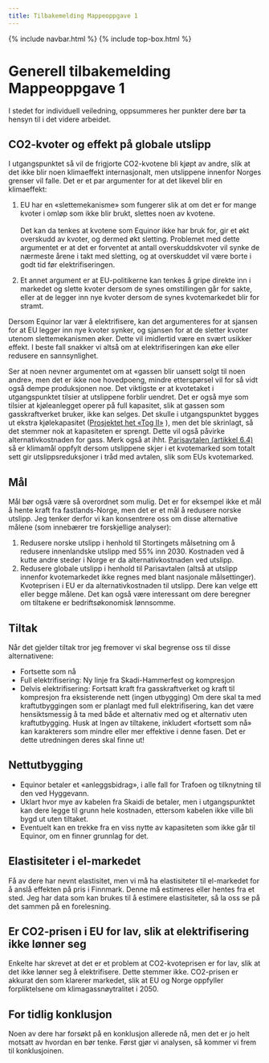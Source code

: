 ```yaml
---
title: Tilbakemelding Mappeoppgave 1
---
```


{% include navbar.html %}  {% include top-box.html %} 

# Generell tilbakemelding Mappeoppgave 1

I stedet for individuell veiledning, oppsummeres her punkter dere bør ta hensyn til i det videre arbeidet. 


## CO2-kvoter og effekt på globale utslipp
I utgangspunktet så vil de frigjorte CO2-kvotene bli kjøpt av andre, slik at det ikke blir noen klimaeffekt internasjonalt, men utslippene innenfor Norges grenser vil falle. 
Det er et par argumenter for at det likevel blir en klimaeffekt:
1.	EU har en «slettemekanisme» som fungerer slik at om det er for mange kvoter i omløp som ikke blir brukt, slettes noen av kvotene. 
<br><br>Det kan da tenkes at kvotene som Equinor ikke har bruk for, gir et økt overskudd av kvoter, og dermed økt sletting. Problemet med dette argumentet er at det er forventet at antall overskuddskvoter vil synke de nærmeste årene i takt med sletting, og at overskuddet vil være borte i godt tid før elektrifiseringen.

2.	Et annet argument er at EU-politikerne kan tenkes å gripe direkte inn i markedet og slette kvoter dersom de synes omstillingen går for sakte, eller at de legger inn nye kvoter dersom de synes kvotemarkedet blir for stramt. 

Dersom Equinor lar vær å elektrifisere, kan det argumenteres for at sjansen for at EU legger inn nye kvoter synker, og sjansen for at de sletter kvoter utenom slettemekanismen øker.  Dette vil imidlertid være en svært usikker effekt. I beste fall snakker vi altså om at elektrifiseringen kan øke eller redusere en sannsynlighet.

Ser at noen nevner argumentet om at «gassen blir uansett solgt til noen andre», men det er ikke noe hovedpoeng, mindre etterspørsel vil for så vidt også dempe produksjonen noe. Det viktigste er at kvotetaket i utgangspunktet tilsier at utslippene forblir uendret. 
Det er også mye som tilsier at kjøleanlegget operer på full kapasitet, slik at gassen som gasskraftverket bruker, ikke kan selges. Det skulle i utgangspunktet bygges ut ekstra kjølekapasitet ([Prosjektet het «Tog II»](https://www.tu.no/artikler/gront-lys-for-tog-2/246901) ), men det ble skrinlagt, så det stemmer nok at kapasiteten er sprengt. Dette vil også påvirke alternativkostnaden for gass. 
Merk også at ihht. [Parisavtalen (artikkel 6.4)](https://unfccc.int/sites/default/files/english_paris_agreement.pdf) så er  klimamål oppfylt dersom utslippene skjer i et kvotemarked som totalt sett gir utslippsreduksjoner i tråd med avtalen, slik som EUs kvotemarked.



## Mål
Mål bør også være så overordnet som mulig. Det er for eksempel ikke et mål å hente kraft fra fastlands-Norge, men det er et mål å redusere norske utslipp. Jeg tenker derfor vi kan konsentrere oss om disse alternative målene (som innebærer tre forskjellige analyser):
1.	Redusere norske utslipp i henhold til Stortingets målsetning om å redusere innenlandske utslipp med 55% inn 2030. Kostnaden ved å kutte andre steder i Norge er da alternativkostnaden ved utslipp. 
2.	Redusere globale utslipp i henhold til Parisavtalen (altså at utslipp innenfor kvotemarkedet ikke regnes med blant nasjonale målsettinger). Kvoteprisen i EU er da alternativkostnaden til utslipp.
Dere kan velge ett eller begge målene. Det kan også være interessant om dere beregner om tiltakene er bedriftsøkonomisk lønnsomme. 

## Tiltak
Når det gjelder tiltak tror jeg fremover vi skal begrense oss til disse alternativene:
* Fortsette som nå
* Full elektrifisering: Ny linje fra Skadi-Hammerfest og kompresjon
* Delvis elektrifisering: Fortsatt kraft fra gasskraftverket og kraft til kompresjon fra eksisterende nett (ingen utbygging)
Om dere skal ta med kraftutbyggingen som er planlagt med full elektrifisering, kan det være hensiktsmessig å ta med både et alternativ med og et alternativ uten kraftutbygging. 
Husk at Ingen av tiltakene, inkludert «fortsett som nå» kan karakterers som mindre eller mer effektive i denne fasen. Det er dette utredningen deres skal finne ut!

## Nettutbygging
* Equinor betaler et «anleggsbidrag», i alle fall for Trafoen og tilknytning til den ved Hyggevann.
* Uklart hvor mye av kabelen fra Skaidi de betaler, men i utgangspunktet kan dere legge til grunn hele kostnaden, ettersom kabelen ikke ville bli bygd ut uten tiltaket.
* Eventuelt kan en trekke fra en viss nytte av kapasiteten som ikke går til Equinor, om en finner grunnlag for det. 

## Elastisiteter i el-markedet
Få av dere har nevnt elastisitet, men vi må ha elastisiteter til el-markedet for å anslå effekten på pris i Finnmark.  Denne må estimeres eller hentes fra et sted. Jeg har data som kan brukes til å estimere elastisiteter, så la oss se på det sammen på en forelesning.

## Er CO2-prisen i EU for lav, slik at elektrifisering ikke lønner seg
Enkelte har skrevet at det er et problem at CO2-kvoteprisen er for lav, slik at det ikke lønner seg å elektrifisere. Dette stemmer ikke. CO2-prisen er akkurat den som klarerer markedet, slik at EU og Norge oppfyller forpliktelsene om klimagassnøytralitet i 2050. 

## For tidlig konklusjon
Noen av dere har forsøkt på en konklusjon allerede nå, men det er jo helt motsatt av hvordan en bør tenke. Først gjør vi analysen, så kommer vi frem til konklusjoinen. 


